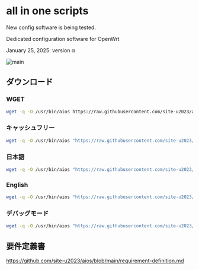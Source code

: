 # all in one scripts

New config software is being tested.

Dedicated configuration software for OpenWrt

January 25, 2025: version α

![main](https://github.com/user-attachments/assets/ebfc8ca2-a42e-470c-9a89-9b5e3eb4ccb8)


## ダウンロード

### WGET
```sh
wget -q -O /usr/bin/aios https://raw.githubusercontent.com/site-u2023/aios/main/aios; sh aios
```

### キャッシュフリー
```sh
wget -q -O /usr/bin/aios "https://raw.githubusercontent.com/site-u2023/aios/main/aios?cache_bust=$(date +%s)"; sh /usr/bin/aios
```

### 日本語
```sh
wget -q -O /usr/bin/aios "https://raw.githubusercontent.com/site-u2023/aios/main/aios?cache_bust=$(date +%s)"; sh /usr/bin/aios 日本
```
### English
```sh
wget -q -O /usr/bin/aios "https://raw.githubusercontent.com/site-u2023/aios/main/aios?cache_bust=$(date +%s)"; sh /usr/bin/aios English
```

### デバッグモード
```sh
wget -q -O /usr/bin/aios "https://raw.githubusercontent.com/site-u2023/aios/main/aios?cache_bust=$(date +%s)"; sh /usr/bin/aios -d
```

## 要件定義書

https://github.com/site-u2023/aios/blob/main/requirement-definition.md
